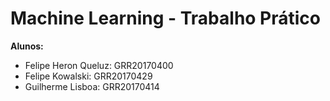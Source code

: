 # Machine Learning - Trabalho Prático

**Alunos:**

- Felipe Heron Queluz: GRR20170400
- Felipe Kowalski: GRR20170429
- Guilherme Lisboa: GRR20170414
